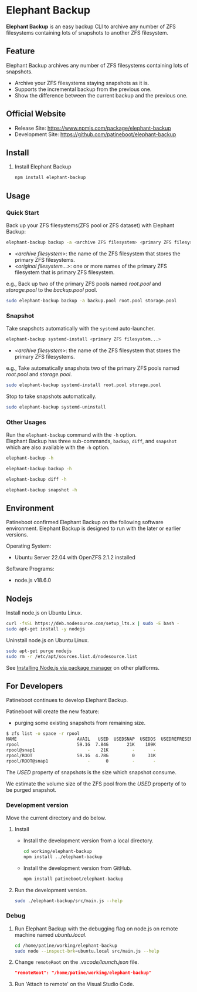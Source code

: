 # Elephant Backup

**Elephant Backup** is an easy backup CLI to archive any number of ZFS filesystems containing lots of snapshots to another ZFS filesystem.

## Feature

Elephant Backup archives any number of ZFS filesystems containing lots of snapshots.

- Archive your ZFS filesystems staying snapshots as it is.
- Supports the incremental backup from the previous one.
- Show the difference between the current backup and the previous one.

## Official Website

- Release Site: <https://www.npmjs.com/package/elephant-backup>
- Development Site: <https://github.com/patineboot/elephant-backup>

## Install

1. Install Elephant Backup

   ```bash
   npm install elephant-backup
   ```

## Usage

### Quick Start

Back up your ZFS filesystems(ZFS pool or ZFS dataset) with Elephant Backup:

```bash
elephant-backup backup -a <archive ZFS filesystem> <primary ZFS filesystem...>
```

- _\<archive filesystem\>_: the name of the ZFS filesystem that stores the primary ZFS filesystems.
- _\<original filesystem...>_: one or more names of the primary ZFS filesystem that is primary ZFS filesystem.

e.g., Back up two of the primary ZFS pools named _root.pool_ and _storage.pool_ to the _backup.pool_ pool.

```bash
sudo elephant-backup backup -a backup.pool root.pool storage.pool
```

### Snapshot

Take snapshots automatically with the `systemd` auto-launcher.

```bash
elephant-backup systemd-install <primary ZFS filesystem...>
```

- _\<archive filesystem\>_: the name of the ZFS filesystem that stores the primary ZFS filesystems.

e.g., Take automatically snapshots two of the primary ZFS pools named _root.pool_ and _storage.pool_.

```bash
sudo elephant-backup systemd-install root.pool storage.pool
```

Stop to take snapshots automatically.

```bash
sudo elephant-backup systemd-uninstall
```

### Other Usages

Run the `elephant-backup` command with the `-h` option.  
Elephant Backup has three sub-commands, `backup`, `diff`, and `snapshot` which are also available with the `-h` option.

```bash
elephant-backup -h

elephant-backup backup -h

elephant-backup diff -h

elephant-backup snapshot -h
```

## Environment

Patineboot confirmed Elephant Backup on the following software environment.
Elephant Backup is designed to run with the later or earlier versions.

Operating System:

- Ubuntu Server 22.04 with OpenZFS 2.1.2 installed

Software Programs:

- node.js v18.6.0

## Nodejs

Install node.js on Ubuntu Linux.

```bash
curl -fsSL https://deb.nodesource.com/setup_lts.x | sudo -E bash -
sudo apt-get install -y nodejs
```

Uninstall node.js on Ubuntu Linux.

```bash
sudo apt-get purge nodejs
sudo rm -r /etc/apt/sources.list.d/nodesource.list
```

See [Installing Node.js via package manager](https://nodejs.org/en/download/package-manager/#debian-and-ubuntu-based-linux-distributions) on other platforms.

## For Developers

Patineboot continues to develop Elephant Backup.

Patineboot will create the new feature:

- purging some existing snapshots from remaining size.

```bash
$ zfs list -o space -r rpool
NAME                       AVAIL   USED  USEDSNAP  USEDDS  USEDREFRESERV  USEDCHILD
rpool                      59.1G  7.84G       21K    109K              0      7.84G
rpool@snap1                    -    21K         -       -              -          -
rpool/ROOT                 59.1G  4.78G         0     31K              0      4.78G
rpool/ROOT@snap1               -      0         -       -              -          -
```

The _USED_ property of snapshots is the size which snapshot consume.

We estimate the volume size of the ZFS pool from the _USED_ property of to be purged snapshot.

### Development version

Move the current directory and do below.

1. Install

   - Install the development version from a local directory.

      ```bash
      cd working/elephant-backup
      npm install ../elephant-backup
      ```

   - Install the development version from GitHub.

      ```bash
      npm install patineboot/elephant-backup
      ```

1. Run the development version.

   ```bash
   sudo ./elephant-backup/src/main.js --help
   ```

### Debug

1. Run Elephant Backup with the debugging flag on node.js on remote machine named _ubuntu.local_.

   ```bash
   cd /home/patine/working/elephant-backup
   sudo node --inspect-brk=ubuntu.local src/main.js --help
   ```

1. Change `remoteRoot` on the _.vscode/launch.json_ file.

   ```json
   "remoteRoot": "/home/patine/working/elephant-backup"
   ```

1. Run 'Attach to remote' on the Visual Studio Code.
